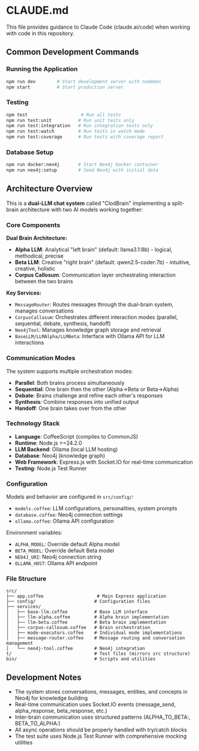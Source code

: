 # CLAUDE.md

This file provides guidance to Claude Code (claude.ai/code) when working with code in this repository.

## Common Development Commands

### Running the Application
```bash
npm run dev        # Start development server with nodemon
npm start          # Start production server
```

### Testing
```bash
npm test                    # Run all tests
npm run test:unit          # Run unit tests only
npm run test:integration   # Run integration tests only
npm run test:watch         # Run tests in watch mode
npm run test:coverage      # Run tests with coverage report
```

### Database Setup
```bash
npm run docker:neo4j       # Start Neo4j Docker container
npm run neo4j:setup        # Seed Neo4j with initial data
```

## Architecture Overview

This is a **dual-LLM chat system** called "ClodBrain" implementing a split-brain architecture with two AI models working together:

### Core Components

**Dual Brain Architecture:**
- **Alpha LLM**: Analytical "left brain" (default: llama3.1:8b) - logical, methodical, precise
- **Beta LLM**: Creative "right brain" (default: qwen2.5-coder:7b) - intuitive, creative, holistic
- **Corpus Callosum**: Communication layer orchestrating interaction between the two brains

**Key Services:**
- `MessageRouter`: Routes messages through the dual-brain system, manages conversations
- `CorpusCallosum`: Orchestrates different interaction modes (parallel, sequential, debate, synthesis, handoff)
- `Neo4jTool`: Manages knowledge graph storage and retrieval
- `BaseLLM/LLMAlpha/LLMBeta`: Interface with Ollama API for LLM interactions

### Communication Modes

The system supports multiple orchestration modes:
- **Parallel**: Both brains process simultaneously
- **Sequential**: One brain then the other (Alpha→Beta or Beta→Alpha)
- **Debate**: Brains challenge and refine each other's responses
- **Synthesis**: Combine responses into unified output
- **Handoff**: One brain takes over from the other

### Technology Stack

- **Language**: CoffeeScript (compiles to CommonJS)
- **Runtime**: Node.js >=24.2.0
- **LLM Backend**: Ollama (local LLM hosting)
- **Database**: Neo4j (knowledge graph)
- **Web Framework**: Express.js with Socket.IO for real-time communication
- **Testing**: Node.js Test Runner

### Configuration

Models and behavior are configured in `src/config/`:
- `models.coffee`: LLM configurations, personalities, system prompts
- `database.coffee`: Neo4j connection settings
- `ollama.coffee`: Ollama API configuration

Environment variables:
- `ALPHA_MODEL`: Override default Alpha model
- `BETA_MODEL`: Override default Beta model
- `NEO4J_URI`: Neo4j connection string
- `OLLAMA_HOST`: Ollama API endpoint

### File Structure

```
src/
├── app.coffee                    # Main Express application
├── config/                      # Configuration files
├── services/
│   ├── base-llm.coffee          # Base LLM interface
│   ├── llm-alpha.coffee         # Alpha brain implementation
│   ├── llm-beta.coffee          # Beta brain implementation
│   ├── corpus-callosum.coffee   # Brain orchestration
│   ├── mode-executors.coffee    # Individual mode implementations
│   ├── message-router.coffee    # Message routing and conversation management
│   └── neo4j-tool.coffee        # Neo4j integration
t/                               # Test files (mirrors src structure)
bin/                             # Scripts and utilities
```

## Development Notes

- The system stores conversations, messages, entities, and concepts in Neo4j for knowledge building
- Real-time communication uses Socket.IO events (message_send, alpha_response, beta_response, etc.)
- Inter-brain communication uses structured patterns (ALPHA_TO_BETA:, BETA_TO_ALPHA:)
- All async operations should be properly handled with try/catch blocks
- The test suite uses Node.js Test Runner with comprehensive mocking utilities
